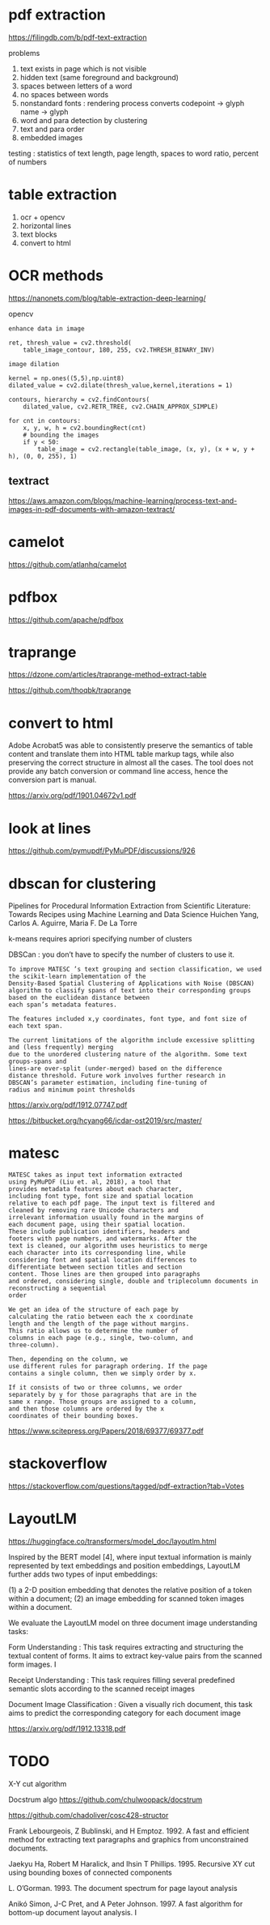 
# pdf extraction

https://filingdb.com/b/pdf-text-extraction

problems
1. text exists in page which is not visible
2. hidden text (same foreground and background)
3. spaces between letters of a word
4. no spaces between words
5. nonstandard fonts : rendering process converts codepoint -> glyph name -> glyph
6. word and para detection by clustering
7. text and para order
7. embedded images

testing : statistics of text length, page length, spaces to word ratio, percent of numbers

# table extraction

1. ocr + opencv
2. horizontal lines
3. text blocks
4. convert to html

# OCR methods

https://nanonets.com/blog/table-extraction-deep-learning/

opencv

```
enhance data in image

ret, thresh_value = cv2.threshold(
    table_image_contour, 180, 255, cv2.THRESH_BINARY_INV)

image dilation 

kernel = np.ones((5,5),np.uint8)
dilated_value = cv2.dilate(thresh_value,kernel,iterations = 1)

contours, hierarchy = cv2.findContours(
    dilated_value, cv2.RETR_TREE, cv2.CHAIN_APPROX_SIMPLE)

for cnt in contours:
    x, y, w, h = cv2.boundingRect(cnt)
    # bounding the images
    if y < 50:
        table_image = cv2.rectangle(table_image, (x, y), (x + w, y + h), (0, 0, 255), 1)

```

## textract


https://aws.amazon.com/blogs/machine-learning/process-text-and-images-in-pdf-documents-with-amazon-textract/

# camelot

https://github.com/atlanhq/camelot

# pdfbox

https://github.com/apache/pdfbox


# traprange

https://dzone.com/articles/traprange-method-extract-table

https://github.com/thoqbk/traprange

# convert to html

Adobe Acrobat5 was able to consistently preserve the semantics of table content and translate them into HTML table markup tags, while also preserving the correct structure in almost all the cases. The tool does not provide any batch conversion or command line access, hence the conversion part is manual.

https://arxiv.org/pdf/1901.04672v1.pdf

# look at lines

https://github.com/pymupdf/PyMuPDF/discussions/926


# dbscan for clustering

Pipelines for Procedural Information Extraction from Scientific Literature: Towards Recipes using Machine Learning and Data Science
Huichen Yang, Carlos A. Aguirre, Maria F. De La Torre

k-means requires apriori specifying number of clusters

DBSCan : you don’t have to specify the number of clusters to use it. 

```
To improve MATESC ’s text grouping and section classification, we used the scikit-learn implementation of the
Density-Based Spatial Clustering of Applications with Noise (DBSCAN) 
algorithm to classify spans of text into their corresponding groups based on the euclidean distance between
each span’s metadata features. 

The features included x,y coordinates, font type, and font size of each text span. 

The current limitations of the algorithm include excessive splitting and (less frequently) merging 
due to the unordered clustering nature of the algorithm. Some text groups-spans and
lines-are over-split (under-merged) based on the difference
distance threshold. Future work involves further research in
DBSCAN’s parameter estimation, including fine-tuning of
radius and minimum point thresholds
```

https://arxiv.org/pdf/1912.07747.pdf

https://bitbucket.org/hcyang66/icdar-ost2019/src/master/

# matesc

```
MATESC takes as input text information extracted
using PyMuPDF (Liu et. al, 2018), a tool that
provides metadata features about each character,
including font type, font size and spatial location
relative to each pdf page. The input text is filtered and
cleaned by removing rare Unicode characters and
irrelevant information usually found in the margins of
each document page, using their spatial location.
These include publication identifiers, headers and
footers with page numbers, and watermarks. After the
text is cleaned, our algorithm uses heuristics to merge
each character into its corresponding line, while
considering font and spatial location differences to
differentiate between section titles and section
content. Those lines are then grouped into paragraphs
and ordered, considering single, double and triplecolumn documents in reconstructing a sequential
order
```

```
We get an idea of the structure of each page by
calculating the ratio between each the x coordinate
length and the length of the page without margins.
This ratio allows us to determine the number of
columns in each page (e.g., single, two-column, and
three-column). 

Then, depending on the column, we
use different rules for paragraph ordering. If the page
contains a single column, then we simply order by x.

If it consists of two or three columns, we order
separately by y for those paragraphs that are in the
same x range. Those groups are assigned to a column,
and then those columns are ordered by the x
coordinates of their bounding boxes.
```

https://www.scitepress.org/Papers/2018/69377/69377.pdf

# stackoverflow

https://stackoverflow.com/questions/tagged/pdf-extraction?tab=Votes

# LayoutLM

https://huggingface.co/transformers/model_doc/layoutlm.html

Inspired by the BERT model [4], where input textual information is mainly represented by text embeddings and position embeddings, LayoutLM further adds two types of input embeddings:

(1) a 2-D position embedding that denotes the relative position of a token within a document;
(2) an image embedding for scanned token images within a document.

We evaluate the LayoutLM model on three document image understanding tasks:

Form Understanding : This task requires extracting and structuring the textual content of forms. It aims to extract key-value pairs
from the scanned form images. I

Receipt Understanding : This task requires filling several predefined semantic slots according to the scanned receipt images

Document Image Classification : Given a visually rich document,
this task aims to predict the corresponding category for each document image

https://arxiv.org/pdf/1912.13318.pdf


# TODO

X-Y cut algorithm

Docstrum algo
https://github.com/chulwoopack/docstrum

https://github.com/chadoliver/cosc428-structor

Frank Lebourgeois, Z Bublinski, and H Emptoz. 1992. A fast and efficient method
for extracting text paragraphs and graphics from unconstrained documents.

Jaekyu Ha, Robert M Haralick, and Ihsin T Phillips. 1995. Recursive XY cut using
bounding boxes of connected components

L. O’Gorman. 1993. The document spectrum for page layout analysis

Anikó Simon, J-C Pret, and A Peter Johnson. 1997. A fast algorithm for bottom-up
document layout analysis. I
